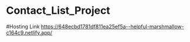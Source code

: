 # Contact_List_Project

#Hosting Link
https://648ecbd1781df811ea25ef5a--helpful-marshmallow-c164c9.netlify.app/
